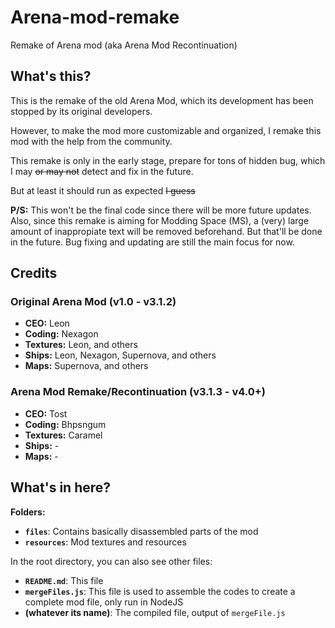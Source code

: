 # Arena-mod-remake
Remake of Arena mod (aka Arena Mod Recontinuation)

## What's this?
This is the remake of the old Arena Mod, which its development has been stopped by its original developers.

However, to make the mod more customizable and organized, I remake this mod with the help from the community.

This remake is only in the early stage, prepare for tons of hidden bug, which I may ~~or may not~~ detect and fix in the future.

But at least it should run as expected ~~I guess~~

**P/S:** This won't be the final code since there will be more future updates. Also, since this remake is aiming for Modding Space (MS), a (very) large amount of inappropiate text will be removed beforehand. But that'll be done in the future. Bug fixing and updating are still the main focus for now.

## Credits

### Original Arena Mod (v1.0 - v3.1.2)
* **CEO:** Leon
* **Coding:** Nexagon
* **Textures:** Leon, and others
* **Ships:** Leon, Nexagon, Supernova, and others
* **Maps:** Supernova, and others

### Arena Mod Remake/Recontinuation (v3.1.3 - v4.0+)
* **CEO:** Tost
* **Coding:** Bhpsngum
* **Textures:** Caramel
* **Ships:** -
* **Maps:** -

## What's in here?
**Folders:**
* **`files`**: Contains basically disassembled parts of the mod
* **`resources`**: Mod textures and resources

In the root directory, you can also see other files:
* **`README.md`**: This file
* **`mergeFiles.js`**: This file is used to assemble the codes to create a complete mod file, only run in NodeJS
* **(whatever its name)**: The compiled file, output of `mergeFile.js`